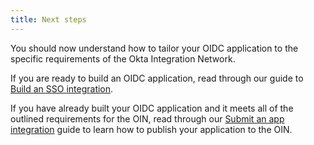 ```yaml
---
title: Next steps
---
```


You should now understand how to tailor your OIDC application to the specific requirements of the Okta Integration Network.

If you are ready to build an OIDC application, read through our guide to [Build an SSO integration](/docs/guides/build-sso-integration/openidconnect/overview/).

If you have already built your OIDC application and it meets all of the outlined requirements for the OIN, read through our [Submit an app integration](/docs/guides/submit-app/openidconnect/overview/) guide to learn how to publish your application to the OIN.
